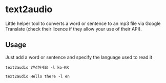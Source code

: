 # text2audio
Little helper tool to converts a word or sentence to an mp3 file via Google Translate (check their licence if they allow your use of their API).

## Usage

Just add a word or sentence and specify the language used to read it

```
text2audio 안녕하세요 -l ko-KR
```

```
text2audio Hello there -l en
```
